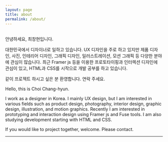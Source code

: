 ```yaml
---
layout: page
title: about
permalink: /about/
---
```


<br/>
안녕하세요, 최창현입니다.

대한민국에서 디자이너로 일하고 있습니다. UX 디자인을 주로 하고 있지만 제품 디자인, 사진, 인테리어 디자인, 그래픽 디자인, 일러스트레이션, 모션 그래픽 등 다양한 분야에 관심이 많습니다. 최근 Framer js 등을 이용한 프로토타이핑과 인터렉션 디자인에 관심이 있고, HTML과 CSS를 시작으로 개발 공부를 하고 있습니다.

같이 프로젝트 하시고 싶은 분 환영합니다. 연락 주세요.

Hello, this is Choi Chang-hyun.

I work as a designer in Korea. I mainly UX design, but I am interested in various fields such as product design, photography, interior design, graphic design, illustration, and motion graphics.
Recently I am interested in prototyping and interaction design using Framer js and Fuse tools.
I am also studying development starting with HTML and CSS.

If you would like to project together, welcome. Please contact.
<br/>
<hr/>
<br/>
<span class="contacticon center">
	<a href="mailto:changhyunchoe@gmail.com"><i class="fas fa-envelope-square"></i></a>
	<a href="http://www.behance.net/changhyunchoi" target="_blank"><i class="fab fa-behance-square"></i></a>
	<a href="https://www.linkedin.com/chang-hyun-choi-94216688" target="_blank"><i class="fab fa-linkedin"></i></a>
	<a href="https://github.com/ch-choi" target="_blank"><i class="fab fa-github-square"></i></a>
</span>
